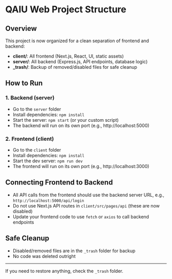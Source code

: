 # QAIU Web Project Structure

## Overview
This project is now organized for a clean separation of frontend and backend:

- **client/**: All frontend (Next.js, React, UI, static assets)
- **server/**: All backend (Express.js, API endpoints, database logic)
- **_trash/**: Backup of removed/disabled files for safe cleanup

## How to Run

### 1. Backend (server)
- Go to the `server` folder
- Install dependencies: `npm install`
- Start the server: `npm start` (or your custom script)
- The backend will run on its own port (e.g., http://localhost:5000)

### 2. Frontend (client)
- Go to the `client` folder
- Install dependencies: `npm install`
- Start the dev server: `npm run dev`
- The frontend will run on its own port (e.g., http://localhost:3000)

## Connecting Frontend to Backend
- All API calls from the frontend should use the backend server URL, e.g., `http://localhost:5000/api/login`
- Do not use Next.js API routes in `client/src/pages/api` (these are now disabled)
- Update your frontend code to use `fetch` or `axios` to call backend endpoints

## Safe Cleanup
- Disabled/removed files are in the `_trash` folder for backup
- No code was deleted outright

---
If you need to restore anything, check the `_trash` folder.
